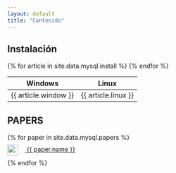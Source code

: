 ```yaml
---
layout: default
title: "Contenido"
---
```


## Instalación

<table>
	<thead>
		<th>Windows</th>
		<th>Linux</th>
	</thead>
	<tbody>
	{% for article in site.data.mysql.install %}
	<tr>
		<td onclick="window.open('{{ article.window_link }}', '_parent')" style="cursor:pointer"><a>{{ article.window }}</a></td>
		<td onclick="window.open('{{ article.linux_link }}', '_parent')" style="cursor:pointer"><a>{{ article.linux }}</a></td>
	</tr>
	{% endfor %}
	</tbody>
</table>

## PAPERS

<ul style="list-style: none; padding: 0">
 {% for paper in site.data.mysql.papers %}
 	<li style="margin: 8px 0"><a href="{{ paper.link }}"><img height="25" src="{{ '/assets/images/logos/mysql.png' | relative_url }}" style="margin-right: 15px; vertical-align: middle;"> {{ paper.name }}</a></li>
 {% endfor %}	
</ul>